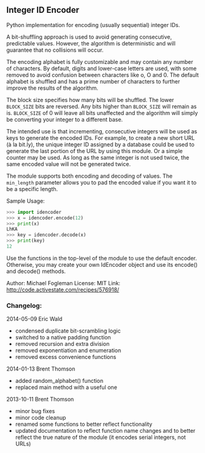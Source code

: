 ## Integer ID Encoder

Python implementation for encoding (usually sequential) integer IDs.

A bit-shuffling approach is used to avoid generating consecutive, predictable
values. However, the algorithm is deterministic and will guarantee that no
collisions will occur.

The encoding alphabet is fully customizable and may contain any number of
characters. By default, digits and lower-case letters are used, with
some removed to avoid confusion between characters like o, O and 0. The
default alphabet is shuffled and has a prime number of characters to further
improve the results of the algorithm.

The block size specifies how many bits will be shuffled. The lower `BLOCK_SIZE`
bits are reversed. Any bits higher than `BLOCK_SIZE` will remain as is.
`BLOCK_SIZE` of 0 will leave all bits unaffected and the algorithm will simply
be converting your integer to a different base.

The intended use is that incrementing, consecutive integers will be used as
keys to generate the encoded IDs. For example, to create a new short URL (à la
bit.ly), the unique integer ID assigned by a database could be used to generate
the last portion of the URL by using this module. Or a simple counter may be
used. As long as the same integer is not used twice, the same encoded value
will not be generated twice.

The module supports both encoding and decoding of values. The `min_length`
parameter allows you to pad the encoded value if you want it to be a specific
length.

Sample Usage:

```python
>>> import idencoder
>>> x = idencoder.encode(12)
>>> print(x)
LhKA
>>> key = idencoder.decode(x)
>>> print(key)
12
```

Use the functions in the top-level of the module to use the default encoder.
Otherwise, you may create your own IdEncoder object and use its encode()
and decode() methods.

Author: Michael Fogleman
License: MIT
Link: http://code.activestate.com/recipes/576918/

### Changelog:

2014-05-09 Eric Wald
- condensed duplicate bit-scrambling logic
- switched to a native padding function
- removed recursion and extra division
- removed exponentiation and enumeration
- removed excess convenience functions

2014-01-13 Brent Thomson
- added random_alphabet() function
- replaced main method with a useful one

2013-10-11 Brent Thomson
- minor bug fixes
- minor code cleanup
- renamed some functions to better reflect functionality
- updated documentation to reflect function name changes and to better reflect
  the true nature of the module (it encodes serial integers, not URLs)

